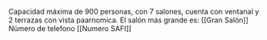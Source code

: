 Capacidad máxima de 900 personas, con 7 salones, cuenta con ventanal y 2 terrazas con vista paarnomica. El salón más grande es: [[Gran Salón]]
Número de telefono [[Numero SAFI]]
